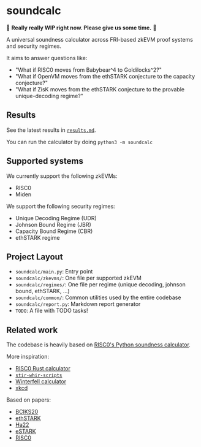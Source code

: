 # soundcalc

🚧 **Really really WIP right now. Please give us some time.** 🚧

A universal soundness calculator across FRI-based zkEVM proof systems and security regimes.

It aims to answer questions like:
- "What if RISC0 moves from Babybear^4 to Goldilocks^2?"
- "What if OpenVM moves from the ethSTARK conjecture to the capacity conjecture?"
- "What if ZisK moves from the ethSTARK conjecture to the provable unique-decoding regime?"

## Results

See the latest results in [`results.md`](results.md).

You can run the calculator by doing `python3 -m soundcalc`

## Supported systems

We currently support the following zkEVMs:
- RISC0
- Miden

We support the following security regimes:
- Unique Decoding Regime (UDR)
- Johnson Bound Regime (JBR)
- Capacity Bound Regime (CBR)
- ethSTARK regime

## Project Layout

- `soundcalc/main.py`: Entry point
- `soundcalc/zkevms/`: One file per supported zkEVM
- `soundcalc/regimes/`: One file per regime (unique decoding, johnson bound, ethSTARK, ...)
- `soundcalc/common/`: Common utilities used by the entire codebase
- `soundcalc/report.py`: Markdown report generator
- `TODO`: A file with TODO tasks!

## Related work

The codebase is heavily based on [RISC0's Python soundness calculator](https://github.com/risc0/risc0/blob/main/risc0/zkp/src/docs/soundness.ipynb).

More inspiration:
- [RISC0 Rust calculator](https://github.com/risc0/risc0/blob/release-2.0/risc0/zkp/src/prove/soundness.rs)
- [`stir-whir-scripts`](https://github.com/WizardOfMenlo/stir-whir-scripts/)
- [Winterfell calculator](https://github.com/facebook/winterfell/blob/main/air/src/proof/security.rs)
- [xkcd](https://xkcd.com/927/)

Based on papers:
- [BCIKS20](https://eprint.iacr.org/2020/654)
- [ethSTARK](https://eprint.iacr.org/2021/582)
- [Ha22](https://eprint.iacr.org/2022/1216)
- [eSTARK](https://eprint.iacr.org/2023/474)
- [RISC0](https://dev.risczero.com/proof-system-in-detail.pdf)

